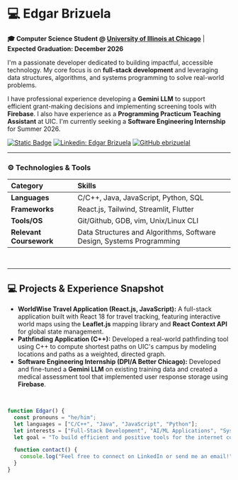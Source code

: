 # 💻 Edgar Brizuela

**🎓 Computer Science Student @ [University of Illinois at Chicago](https://www.uic.edu/)** | **Expected Graduation: December 2026**

I'm a passionate developer dedicated to building impactful, accessible technology. My core focus is on **full-stack development** and leveraging data structures, algorithms, and systems programming to solve real-world problems.

I have professional experience developing a **Gemini LLM** to support efficient grant-making decisions and implementing screening tools with **Firebase**. I also have experience as a **Programming Practicum Teaching Assistant** at UIC. I'm currently seeking a **Software Engineering Internship** for Summer 2026.

[![Static Badge](https://img.shields.io/badge/edgarbrizzz-grey?style=flat-square&logo=instagram&labelColor=white)](https://www.instagram.com/edgarbrizzz/)
[![Linkedin: Edgar Brizuela](https://img.shields.io/badge/-edgarbrizuela-blue?style=flat-square&logo=Linkedin&logoColor=white)](https://www.linkedin.com/in/ebrizzz)
[![GitHub ebrizuelal](https://img.shields.io/github/followers/ebrizuelal?label=follow&style=social)](https://github.com/ebrizuela1)

---
### ⚙️ Technologies & Tools

| Category | Skills |
| :--- | :--- |
| **Languages** | C/C++, Java, JavaScript, Python, SQL |
| **Frameworks** | React.js, Tailwind, Streamlit, Flutter |
| **Tools/OS** | Git/Github, GDB, vim, Unix/Linux CLI |
| **Relevant Coursework** | Data Structures and Algorithms, Software Design, Systems Programming |

<br/>

---
## 💻 Projects & Experience Snapshot

* **WorldWise Travel Application (React.js, JavaScript):** A full-stack application built with React 18 for travel tracking, featuring interactive world maps using the **Leaflet.js** mapping library and **React Context API** for global state management.
* **Pathfinding Application (C++):** Developed a real-world pathfinding tool using C++ to compute shortest paths on UIC's campus by modeling locations and paths as a weighted, directed graph.
* **Software Engineering Internship (DPI/A Better Chicago):** Developed and fine-tuned a **Gemini LLM** on existing training data and created a medical assessment tool that implemented user response storage using **Firebase**.

<br/>

```javascript
function Edgar() {
  const pronouns = "he/him";
  let languages = ["C/C++", "Java", "JavaScript", "Python"];
  let interests = ["Full-Stack Development", "AI/ML Applications", "Systems Programming"];
  let goal = "To build efficient and positive tools for the internet community.";

  function contact() {
    console.log("Feel free to connect on LinkedIn or send me an email!");
  }
}
